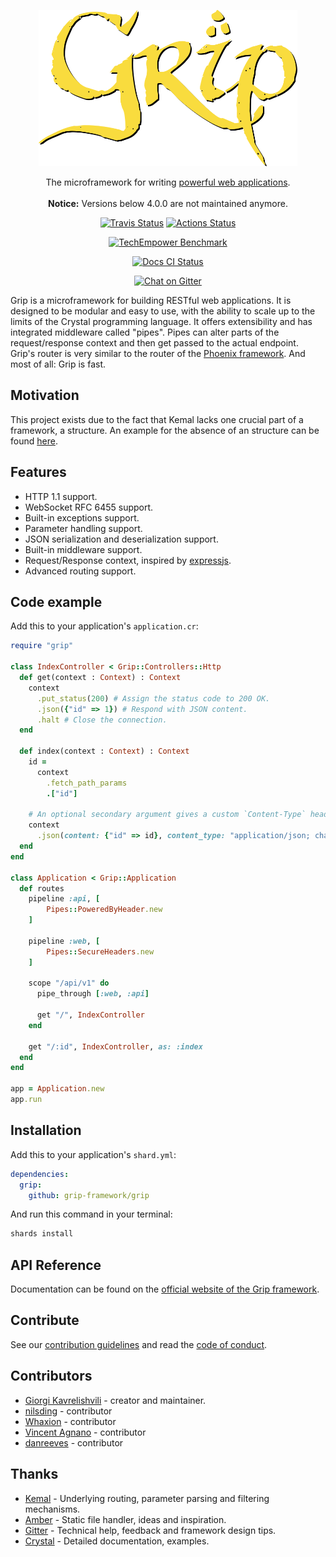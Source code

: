 <p align="center" width="100%">
    <img src="https://github.com/grip-framework/medias/blob/master/framework.svg" height="250" href="https://github.com/grip-framework/grip">
</p>

<p align="center">
    The microframework for writing <ins>powerful web applications</ins>.<br><br>
    <b>Notice:</b> Versions below 4.0.0 are not maintained anymore.
</p>

<p align="center">
  <a href="https://travis-ci.org/grip-framework/grip"><img alt="Travis Status" src="https://img.shields.io/travis/grip-framework/grip?label=travis&style=flat-square"></a>
  <a href="https://github.com/grip-framework/grip/actions"><img alt="Actions Status" src="https://img.shields.io/github/workflow/status/grip-framework/grip/Crystal%20CI?label=actions&style=flat-square"></a>
</p>

<p align="center">
    <a href="https://www.techempower.com/benchmarks/#section=data-r19&hw=ph&test=plaintext&l=zdk8an-1r"><img alt="TechEmpower Benchmark" src="https://img.shields.io/badge/benchmark-1%2C663%2C946-brightgreen?style=flat-square"></a>
</p>

<p align="center">
  <a href="https://grip-framework.github.io/docs/"><img alt="Docs CI Status" src="https://img.shields.io/github/workflow/status/grip-framework/docs/ci?label=docs&style=flat-square"></a>    
</p>

<p align="center">
    <a href="https://gitter.im/grip-framework/grip?utm_source=badge&utm_medium=badge&utm_campaign=pr-badge"><img alt="Chat on Gitter" src="https://img.shields.io/gitter/room/grip-framework/grip?style=flat-square"></a>
</p>

Grip is a microframework for building RESTful web applications. It is designed to be modular and easy to use, with the ability to scale up to the limits of the Crystal programming language. It offers extensibility and has integrated middleware called "pipes". Pipes can alter parts of the request/response context and then get passed to the actual endpoint. Grip's router is very similar to the router of the [Phoenix framework](https://github.com/phoenixframework/phoenix). And most of all: Grip is fast.

## Motivation

This project exists due to the fact that Kemal lacks one crucial part of a framework, a structure. An example for the absence of an structure can be found [here](https://github.com/iv-org/invidious/blob/master/src/invidious.cr).

## Features

- HTTP 1.1 support.
- WebSocket RFC 6455 support.
- Built-in exceptions support.
- Parameter handling support.
- JSON serialization and deserialization support.
- Built-in middleware support.
- Request/Response context, inspired by [expressjs](https://github.com/expressjs/express).
- Advanced routing support.

## Code example

Add this to your application's `application.cr`:

```ruby
require "grip"

class IndexController < Grip::Controllers::Http
  def get(context : Context) : Context
    context
      .put_status(200) # Assign the status code to 200 OK.
      .json({"id" => 1}) # Respond with JSON content.
      .halt # Close the connection.
  end

  def index(context : Context) : Context
    id =
      context
        .fetch_path_params
        .["id"]

    # An optional secondary argument gives a custom `Content-Type` header to the response.
    context
      .json(content: {"id" => id}, content_type: "application/json; charset=us-ascii")
  end
end

class Application < Grip::Application
  def routes
    pipeline :api, [
        Pipes::PoweredByHeader.new
    ]

    pipeline :web, [
        Pipes::SecureHeaders.new
    ]

    scope "/api/v1" do
      pipe_through [:web, :api]

      get "/", IndexController
    end

    get "/:id", IndexController, as: :index
  end
end

app = Application.new
app.run
```

## Installation

Add this to your application's `shard.yml`:

```yaml
dependencies:
  grip:
    github: grip-framework/grip
```

And run this command in your terminal:

```bash
shards install
```

## API Reference

Documentation can be found on the [official website of the Grip framework](https://grip-framework.github.io/docs/).

## Contribute

See our [contribution guidelines](https://github.com/grip-framework/grip/blob/master/CONTRIBUTING.md) and read the [code of conduct](https://github.com/grip-framework/grip/blob/master/CODE_OF_CONDUCT.md).

## Contributors

- [Giorgi Kavrelishvili](https://github.com/grkek) - creator and maintainer.
- [nilsding](https://github.com/nilsding) - contributor
- [Whaxion](https://github.com/Whaxion) - contributor
- [Vincent Agnano](https://github.com/vinyll) - contributor
- [danreeves](https://github.com/danreeves) - contributor

## Thanks

- [Kemal](https://github.com/kemalcr/kemal) - Underlying routing, parameter parsing and filtering mechanisms.
- [Amber](https://github.com/amberframework/amber) - Static file handler, ideas and inspiration.
- [Gitter](https://gitter.im/crystal-lang/crystal) - Technical help, feedback and framework design tips.
- [Crystal](https://crystal-lang.org/api/0.35.1/) - Detailed documentation, examples.
